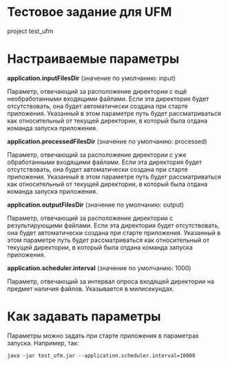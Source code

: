 # Тестовое задание для UFM
project test_ufm

# Настраиваемые параметры
**application.inputFilesDir** (значение по умолчанию: input)

Параметр, отвечающий за расположение директории с ещё необработанными входящими файлами. Если эта директория будет отсутствовать, она будет автоматически создана при старте приложения. Указанный в этом параметре путь будет рассматриваться как относительный от текущей директории, в который была отдана команда запуска приложения.

**application.processedFilesDir** (значение по умолчанию: processed)

Параметр, отвечающий за расположение директории с уже обработанными входящими файлами. Если эта директория будет отсутствовать, она будет автоматически создана при старте приложения. Указанный в этом параметре путь будет рассматриваться как относительный от текущей директории, в который была отдана команда запуска приложения.

**application.outputFilesDir** (значение по умолчанию: output)

Параметр, отвечающий за расположение директории с результирующими файлами. Если эта директория будет отсутствовать, она будет автоматически создана при старте приложения. Указанный в этом параметре путь будет рассматриваться как относительный от текущей директории, в который была отдана команда запуска приложения.

**application.scheduler.interval** (значение по умолчанию: 1000)

Параметр, отвечающий за интервал опроса входящей директории на предмет наличия файлов. Указывается в милисекундах.

# Как задавать параметры
Параметры можно задать при старте приложения в параметрах запуска. Например, так:

`java -jar test_ufm.jar --application.scheduler.interval=10000`
